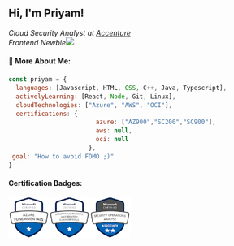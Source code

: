<h2> Hi, I'm Priyam!</h2>

<p><em>Cloud Security Analyst at <a href="https://www.accenture.com/in-en">Accenture</a></br>Frontend Newbie</a><img src="https://media.giphy.com/media/WUlplcMpOCEmTGBtBW/giphy.gif" width="30"> 
</em></p>

####  🧐 More About Me:
```javascript
const priyam = {
  languages: [Javascript, HTML, CSS, C++, Java, Typescript],
  activelyLearning: [React, Node, Git, Linux],
  cloudTechnologies: ["Azure", "AWS", "OCI"],
  certifications: {
                        azure: ["AZ900","SC200","SC900"],
                        aws: null,
                        oci: null
                      },
 goal: "How to avoid FOMO ;)"
}
```

####  Certification Badges:

<img align="left" src="badges/az900.png" width="80">
<img align="left" src="badges/sc900.png" width="80">
<img align="left" src="badges/sc200.png" width="80">


